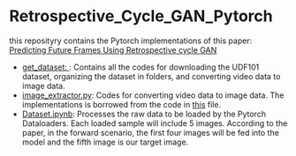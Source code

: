 # Retrospective_Cycle_GAN_Pytorch
this reposityry contains the Pytorch implementations of this paper: [Predicting Future Frames Using Retrospective cycle GAN](https://openaccess.thecvf.com/content_CVPR_2019/papers/Kwon_Predicting_Future_Frames_Using_Retrospective_Cycle_GAN_CVPR_2019_paper.pdf)

* [get_dataset: ](https://github.com/taravatp/Predicting_Future_Frames_Using_Retrospective_Cycle_GAN_pytorch/blob/main/dataset_prepration/get_dataset.ipynb): Contains all the codes for downloading the UDF101 dataset, organizing the dataset in folders, and converting video data to image data.
* [image_extractor.py](https://github.com/taravatp/Predicting_Future_Frames_Using_Retrospective_Cycle_GAN_pytorch/blob/main/dataset_prepration/image_extractor.py): Codes for converting video data to image data. The implementations is borrowed from the code in [this](https://github.com/va26/Retrospective-Cycle-GAN--tensorflow/blob/main/image_extractor.py) file.
* [Dataset.ipynb](https://github.com/taravatp/Predicting_Future_Frames_Using_Retrospective_Cycle_GAN_pytorch/blob/main/dataset_prepration/Dataset.ipynb): Processes the raw data to be loaded by the Pytorch Dataloaders. Each loaded sample will include 5 images. According to the paper, in the forward scenario, the first four images will be fed into the model and the fifth image is our target image.
